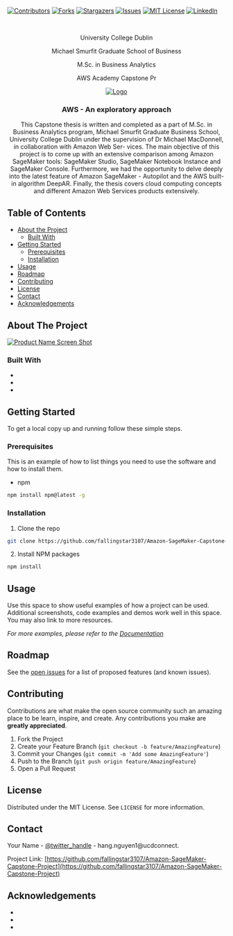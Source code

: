 [![Contributors][contributors-shield]][contributors-url]
[![Forks][forks-shield]][forks-url]
[![Stargazers][stars-shield]][stars-url]
[![Issues][issues-shield]][issues-url]
[![MIT License][license-shield]][license-url]
[![LinkedIn][linkedin-shield]][linkedin-url]



<!-- PROJECT LOGO -->
<br />
<p align="center">
  University College Dublin
  <p align="center">
  Michael Smurfit Graduate School of Business
<p align="center">
  M.Sc. in Business Analytics
<p align="center">
  AWS Academy Capstone Pr
<p align="center">
  <a href="https://github.com/fallingstar3107/Amazon-SageMaker-Capstone-Project">
    <img src="https://upload.wikimedia.org/wikipedia/en/thumb/5/57/Universitycollegedublinlogo.png/138px-Universitycollegedublinlogo.png" alt="Logo" >
  </a>

  <h3 align="center">AWS - An exploratory approach</h3>

  <p align="center">
   This Capstone thesis is written and completed as a part of M.Sc. in Business Analytics
program, Michael Smurfit Graduate Business School, University College Dublin under
the supervision of Dr Michael MacDonnell, in collaboration with Amazon Web Ser-
vices. The main objective of this project is to come up with an extensive comparison
among Amazon SageMaker tools: SageMaker Studio, SageMaker Notebook Instance
and SageMaker Console. Furthermore, we had the opportunity to delve deeply into
the latest feature of Amazon SageMaker - Autopilot and the AWS built-in algorithm
DeepAR. Finally, the thesis covers cloud computing concepts and different Amazon
Web Services products extensively.
  </p>
</p>



<!-- TABLE OF CONTENTS -->
## Table of Contents

* [About the Project](#about-the-project)
  * [Built With](#built-with)
* [Getting Started](#getting-started)
  * [Prerequisites](#prerequisites)
  * [Installation](#installation)
* [Usage](#usage)
* [Roadmap](#roadmap)
* [Contributing](#contributing)
* [License](#license)
* [Contact](#contact)
* [Acknowledgements](#acknowledgements)



<!-- ABOUT THE PROJECT -->
## About The Project

[![Product Name Screen Shot][product-screenshot]](https://example.com)


### Built With

* []()
* []()
* []()



<!-- GETTING STARTED -->
## Getting Started

To get a local copy up and running follow these simple steps.

### Prerequisites

This is an example of how to list things you need to use the software and how to install them.
* npm
```sh
npm install npm@latest -g
```

### Installation

1. Clone the repo
```sh
git clone https://github.com/fallingstar3107/Amazon-SageMaker-Capstone-Project.git
```
2. Install NPM packages
```sh
npm install
```



<!-- USAGE EXAMPLES -->
## Usage

Use this space to show useful examples of how a project can be used. Additional screenshots, code examples and demos work well in this space. You may also link to more resources.

_For more examples, please refer to the [Documentation](https://example.com)_



<!-- ROADMAP -->
## Roadmap

See the [open issues](https://github.com/fallingstar3107/Amazon-SageMaker-Capstone-Project/issues) for a list of proposed features (and known issues).



<!-- CONTRIBUTING -->
## Contributing

Contributions are what make the open source community such an amazing place to be learn, inspire, and create. Any contributions you make are **greatly appreciated**.

1. Fork the Project
2. Create your Feature Branch (`git checkout -b feature/AmazingFeature`)
3. Commit your Changes (`git commit -m 'Add some AmazingFeature'`)
4. Push to the Branch (`git push origin feature/AmazingFeature`)
5. Open a Pull Request



<!-- LICENSE -->
## License

Distributed under the MIT License. See `LICENSE` for more information.



<!-- CONTACT -->
## Contact

Your Name - [@twitter_handle](https://twitter.com/twitter_handle) - hang.nguyen1@ucdconnect.

Project Link: [https://github.com/fallingstar3107/Amazon-SageMaker-Capstone-Project](https://github.com/fallingstar3107/Amazon-SageMaker-Capstone-Project)



<!-- ACKNOWLEDGEMENTS -->
## Acknowledgements

* []()
* []()
* []()





<!-- MARKDOWN LINKS & IMAGES -->
<!-- https://www.markdownguide.org/basic-syntax/#reference-style-links -->
[contributors-shield]: https://img.shields.io/github/contributors/fallingstar3107/Amazon-SageMaker-Capstone-Project.svg?style=flat-square
[contributors-url]: https://github.com/fallingstar3107/Amazon-SageMaker-Capstone-Project/graphs/contributors
[forks-shield]: https://img.shields.io/github/forks/fallingstar3107/Amazon-SageMaker-Capstone-Project.svg?style=flat-square
[forks-url]: https://github.com/fallingstar3107/Amazon-SageMaker-Capstone-Project/network/members
[stars-shield]: https://img.shields.io/github/stars/fallingstar3107/Amazon-SageMaker-Capstone-Project.svg?style=flat-square
[stars-url]: https://github.com/fallingstar3107/Amazon-SageMaker-Capstone-Project/stargazers
[issues-shield]: https://img.shields.io/github/issues/fallingstar3107/Amazon-SageMaker-Capstone-Project.svg?style=flat-square
[issues-url]: https://github.com/fallingstar3107/Amazon-SageMaker-Capstone-Project/issues
[license-shield]: https://img.shields.io/github/license/fallingstar3107/Amazon-SageMaker-Capstone-Project.svg?style=flat-square
[license-url]: https://github.com/fallingstar3107/Amazon-SageMaker-Capstone-Project/blob/master/LICENSE.txt
[linkedin-shield]: https://img.shields.io/badge/-LinkedIn-black.svg?style=flat-square&logo=linkedin&colorB=555
[linkedin-url]: https://www.linkedin.com/in/hang-nguyen-analytics/
[product-screenshot]: images/screenshot.png
